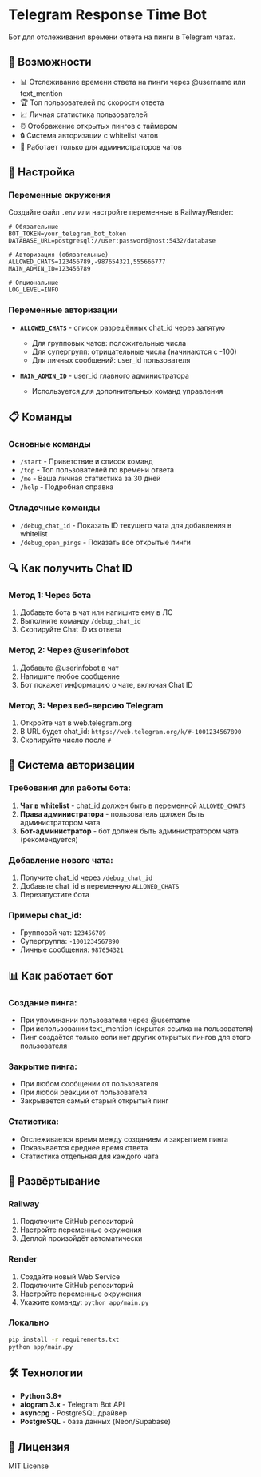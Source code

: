 # Telegram Response Time Bot

Бот для отслеживания времени ответа на пинги в Telegram чатах.

## 🚀 Возможности

- 📊 Отслеживание времени ответа на пинги через @username или text_mention
- 🏆 Топ пользователей по скорости ответа
- 📈 Личная статистика пользователей
- ⏰ Отображение открытых пингов с таймером
- 🔒 Система авторизации с whitelist чатов
- 👥 Работает только для администраторов чатов

## 🔧 Настройка

### Переменные окружения

Создайте файл `.env` или настройте переменные в Railway/Render:

```env
# Обязательные
BOT_TOKEN=your_telegram_bot_token
DATABASE_URL=postgresql://user:password@host:5432/database

# Авторизация (обязательные)
ALLOWED_CHATS=123456789,-987654321,555666777
MAIN_ADMIN_ID=123456789

# Опциональные
LOG_LEVEL=INFO
```

### Переменные авторизации

- **`ALLOWED_CHATS`** - список разрешённых chat_id через запятую
  - Для групповых чатов: положительные числа
  - Для супергрупп: отрицательные числа (начинаются с -100)
  - Для личных сообщений: user_id пользователя

- **`MAIN_ADMIN_ID`** - user_id главного администратора
  - Используется для дополнительных команд управления

## 📋 Команды

### Основные команды
- `/start` - Приветствие и список команд
- `/top` - Топ пользователей по времени ответа
- `/me` - Ваша личная статистика за 30 дней
- `/help` - Подробная справка

### Отладочные команды
- `/debug_chat_id` - Показать ID текущего чата для добавления в whitelist
- `/debug_open_pings` - Показать все открытые пинги

## 🔍 Как получить Chat ID

### Метод 1: Через бота
1. Добавьте бота в чат или напишите ему в ЛС
2. Выполните команду `/debug_chat_id`
3. Скопируйте Chat ID из ответа

### Метод 2: Через @userinfobot
1. Добавьте @userinfobot в чат
2. Напишите любое сообщение
3. Бот покажет информацию о чате, включая Chat ID

### Метод 3: Через веб-версию Telegram
1. Откройте чат в web.telegram.org
2. В URL будет chat_id: `https://web.telegram.org/k/#-1001234567890`
3. Скопируйте число после `#`

## 🔐 Система авторизации

### Требования для работы бота:
1. **Чат в whitelist** - chat_id должен быть в переменной `ALLOWED_CHATS`
2. **Права администратора** - пользователь должен быть администратором чата
3. **Бот-администратор** - бот должен быть администратором чата (рекомендуется)

### Добавление нового чата:
1. Получите chat_id через `/debug_chat_id`
2. Добавьте chat_id в переменную `ALLOWED_CHATS`
3. Перезапустите бота

### Примеры chat_id:
- Групповой чат: `123456789`
- Супергруппа: `-1001234567890`
- Личные сообщения: `987654321`

## 📊 Как работает бот

### Создание пинга:
- При упоминании пользователя через @username
- При использовании text_mention (скрытая ссылка на пользователя)
- Пинг создаётся только если нет других открытых пингов для этого пользователя

### Закрытие пинга:
- При любом сообщении от пользователя
- При любой реакции от пользователя
- Закрывается самый старый открытый пинг

### Статистика:
- Отслеживается время между созданием и закрытием пинга
- Показывается среднее время ответа
- Статистика отдельная для каждого чата

## 🚀 Развёртывание

### Railway
1. Подключите GitHub репозиторий
2. Настройте переменные окружения
3. Деплой произойдёт автоматически

### Render
1. Создайте новый Web Service
2. Подключите GitHub репозиторий
3. Настройте переменные окружения
4. Укажите команду: `python app/main.py`

### Локально
```bash
pip install -r requirements.txt
python app/main.py
```

## 🛠️ Технологии

- **Python 3.8+**
- **aiogram 3.x** - Telegram Bot API
- **asyncpg** - PostgreSQL драйвер
- **PostgreSQL** - база данных (Neon/Supabase)

## 📝 Лицензия

MIT License




